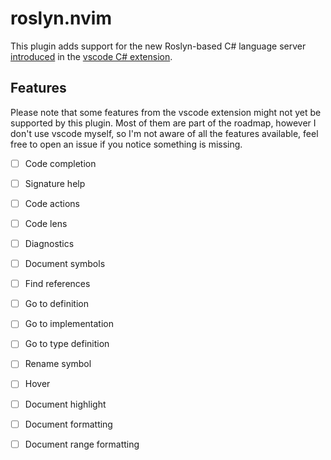 # roslyn.nvim

This plugin adds support for the new Roslyn-based C# language server [introduced](https://devblogs.microsoft.com/visualstudio/announcing-csharp-dev-kit-for-visual-studio-code) in the [vscode C# extension](https://github.com/dotnet/vscode-csharp).

## Features

Please note that some features from the vscode extension might not yet be supported by this plugin. Most of them are part of the roadmap, however I don't use vscode myself, so I'm not aware of all the features available, feel free to open an issue if you notice something is missing.

- [ ] Code completion
- [ ] Signature help
- [ ] Code actions
- [ ] Code lens
- [ ] Diagnostics
- [ ] Document symbols
- [ ] Find references
- [ ] Go to definition
- [ ] Go to implementation
- [ ] Go to type definition
- [ ] Rename symbol
- [ ] Hover
- [ ] Document highlight
- [ ] Document formatting
- [ ] Document range formatting


